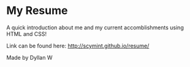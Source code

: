 # My Resume
A quick introduction about me and my current accomblishments using HTML and CSS!

Link can be found here: http://scymint.github.io/resume/

Made by Dyllan W
